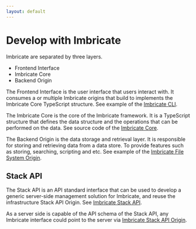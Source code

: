 ```yaml
---
layout: default
---
```


# Develop with Imbricate

Imbricate are separated by three layers.

- Frontend Interface
- Imbricate Core
- Backend Origin

The Frontend Interface is the user interface that users interact with. It consumes a or multiple Imbricate origins that build to implements the Imbricate Core TypeScript structure. See example of the [Imbricate CLI](https://github.com/imbricate/imbricate-cli).

The Imbricate Core is the core of the Imbricate framework. It is a TypeScript structure that defines the data structure and the operations that can be performed on the data. See source code of the [Imbricate Core](https://github.com/imbricate/imbricate).

The Backend Origin is the data storage and retrieval layer. It is responsible for storing and retrieving data from a data store. To provide features such as storing, searching, scripting and etc. See example of the [Imbricate File System Origin](https://github.com/imbricate/imbricate-origin-file-system).

## Stack API

The Stack API is an API standard interface that can be used to develop a generic server-side management solution for Imbricate, and reuse the infrastructure Stack API Origin. See [Imbricate Stack API](https://github.com/imbricate/imbricate-stack-api).

As a server side is capable of the API schema of the Stack API, any Imbricate interface could point to the server via [Imbricate Stack API Origin](https://github.com/imbricate/imbricate-origin-stack-api).
